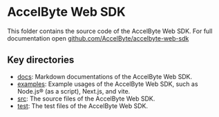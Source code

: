# AccelByte Web SDK

This folder contains the source code of the AccelByte Web SDK. For full documentation open [github.com/AccelByte/accelbyte-web-sdk](https://github.com/AccelByte/accelbyte-web-sdk)

## Key directories

- [docs](https://github.com/AccelByte/accelbyte-web-sdk/tree/main/packages/sdk/docs): Markdown documentations of the AccelByte Web SDK.
- [examples](https://github.com/AccelByte/accelbyte-web-sdk/tree/main/packages/sdk/examples): Example usages of the AccelByte Web SDK, such as Node.js® (as a script), Next.js, and vite.
- [src](https://github.com/AccelByte/accelbyte-web-sdk/tree/main/packages/sdk/src): The source files of the AccelByte Web SDK.
- [test](https://github.com/AccelByte/accelbyte-web-sdk/tree/main/packages/sdk/test): The test files of the AccelByte Web SDK.
